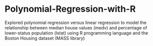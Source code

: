 # Polynomial-Regression-with-R
Explored polynomial regression versus linear regression to model the relationship between median house values (medv) and percentage of lower-status population (lstat) using R programming language and the Boston Housing dataset (MASS library)

